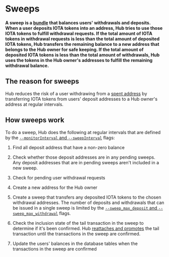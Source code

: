 # Sweeps

**A sweep is a [bundle](root://getting-started/0.1/basics/bundles.md) that balances users' withdrawals and deposits. When a user deposits IOTA tokens into an address, Hub tries to use those IOTA tokens to fulfill withdrawal requests. If the total amount of IOTA tokens in withdrawal requests is less than the total amount of deposited IOTA tokens, Hub transfers the remaining balance to a new address that belongs to the Hub owner for safe keeping. If the total amount of deposited IOTA tokens is less than the total amount of withdrawals, Hub uses the tokens in the Hub owner's addresses to fulfill the remaining withdrawal balance.**

## The reason for sweeps

Hub reduces the risk of a user withdrawing from a [spent address](root://getting-started/0.1/basics/addresses.md#spent-addresses) by transferring IOTA tokens from users' deposit addresses to a Hub owner's address at regular intervals.

## How sweeps work

To do a sweep, Hub does the following at regular intervals that are defined by the [`--monitorInterval` and `--sweepInterval`](../references/command-line-options.md#monitorInterval) flags:

1. Find all deposit address that have a non-zero balance

2. Check whether those deposit addresses are in any pending sweeps. Any deposit addresses that are in pending sweeps aren't included in a new sweep.

3. Check for pending user withdrawal requests

4. Create a new address for the Hub owner

5. Create a sweep that transfers any deposited IOTA tokens to the chosen withdrawal addresses. The number of deposits and withdrawals that can be issued in a single sweep is limited by the [`--sweep_max_deposit` and `--sweep_max_withdrawal`](../references/command-line-options.md#sweepLimits) flags.

6. Check the inclusion state of the tail transaction in the sweep to determine if it's been confirmed. Hub [reattaches and promotes](root://getting-started/0.1/basics/reattach-rebroadcast-promote.md) the tail transaction until the transactions in the sweep are confirmed.

7. Update the users' balances in the database tables when the transactions in the sweep are confirmed
